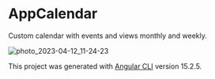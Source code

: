 # AppCalendar

Custom calendar with events and views monthly and weekly.

![photo_2023-04-12_11-24-23](https://user-images.githubusercontent.com/48102250/231398186-4638c325-9ff8-4f58-9a85-78c8fb089d59.jpg)

This project was generated with [Angular CLI](https://github.com/angular/angular-cli) version 15.2.5.
